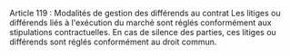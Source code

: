 Article 119 : Modalités de gestion des différends au contrat
Les litiges ou différends liés à l'exécution du marché sont réglés
conformément aux stipulations contractuelles.
En cas de silence des parties, ces litiges ou différends sont réglés
conformément au droit commun.